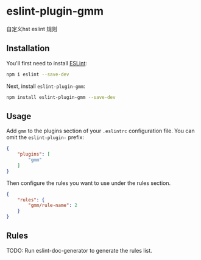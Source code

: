 # eslint-plugin-gmm

自定义hst eslint 规则

## Installation

You'll first need to install [ESLint](https://eslint.org/):

```sh
npm i eslint --save-dev
```

Next, install `eslint-plugin-gmm`:

```sh
npm install eslint-plugin-gmm --save-dev
```

## Usage

Add `gmm` to the plugins section of your `.eslintrc` configuration file. You can omit the `eslint-plugin-` prefix:

```json
{
    "plugins": [
        "gmm"
    ]
}
```


Then configure the rules you want to use under the rules section.

```json
{
    "rules": {
        "gmm/rule-name": 2
    }
}
```

## Rules

<!-- begin auto-generated rules list -->
TODO: Run eslint-doc-generator to generate the rules list.
<!-- end auto-generated rules list -->



